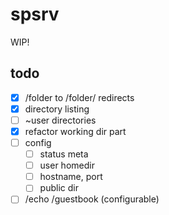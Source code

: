 # spsrv
WIP!

## todo
- [x] /folder to /folder/ redirects
- [x] directory listing
- [ ] ~user directories
- [x] refactor working dir part
- [ ] config
  - [ ] status meta
  - [ ] user homedir
  - [ ] hostname, port
  - [ ] public dir
- [ ] /echo /guestbook (configurable)

